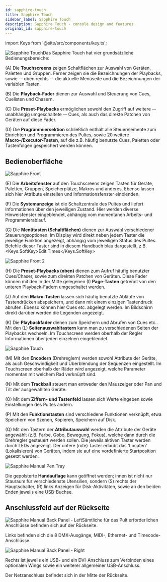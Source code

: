```yaml
---
id: sapphire-touch
title: Sapphire Touch
sidebar_label: Sapphire Touch
description: Sapphire Touch - console design and features
original_id: sapphire-touch
---
```


import Keys from '@site/src/components/key.ts';

![Sapphire Touch](/docs/images/Sapphire-Touch.png)Das Sapphire Touch hat vier grundsätzliche Bedienungsbereiche:

\(A\) Die **Touchscreens** zeigen Schaltflächen zur Auswahl von Geräten,
Paletten und Gruppen. Ferner zeigen sie die Bezeichnungen der Playbacks,
sowie -- oben rechts -- die aktuelle Menüseite und die Bezeichnungen der
variablen Tasten.

\(B\) Die **Playback-Fader** dienen zur Auswahl und Steuerung von Cues,
Cuelisten und Chasern.

\(C\) Die **Preset-Playbacks** ermöglichen sowohl den Zugriff auf weitere --
unabhängig umgeschaltete -- Cues, als auch das direkte Patchen von
Geräten auf diese Fader.

\(D\) Die **Programmiersektion** schließlich enthält alle Steuerelemente zum
Einrichten und Programmieren des Pultes, sowie 20 weitere
**Macro-/Executor-Tasten**, auf die z.B. häufig benutzte Cues, Paletten oder
Tastenfolgen gespeichert werden können.

## Bedienoberfläche

![Sapphire Front](/docs/images/Sapphire-Front.png)

\(E\) Die **Arbeitsfenster** auf den Touchscreens zeigen Tasten für Geräte,
Paletten, Gruppen, Speicherplätze, Makros und anderes. Ebenso lassen
sich hier Attribute einstellen und Informationsfenster einblenden.

\(F\) Die **Systemanzeige** ist die Schaltzentrale des Pultes und liefert
Informationen über den jeweiligen Zustand. Hier werden diverse
Hinweisfenster eingeblendet, abhängig vom momentanen Arbeits- und
Programmierablauf.

\(G\) Die **Menütasten (Schaltflächen)** dienen zur Auswahl verschiedener
Steuerungsoptionen. Im Display wird direkt neben jedem Taster die
jeweilige Funktion angezeigt, abhängig vom jeweiligen Status des
Pultes. Befehle dieser Taster sind in diesem Handbuch blau dargestellt,
 z.B. <Keys.SoftKey>Edit Times</Keys.SoftKey>

![Sapphire Front 2](/docs/images/Sapphire-Front-2.png)

\(H\) Die **Preset-Playbacks (oben)** dienen zum Aufruf häufig benutzter
Cues/Chaser, sowie zum direkten Patchen von Geräten. Diese Fader
können mit den in der Mitte gelegenen \(I\) **Page-Tasten** getrennt von den
unteren Playback-Fadern umgeschaltet werden.

\(J\) Auf den **Makro-Tasten** lassen sich häufig benutzte Abläufe von
Tastendrücken abspeichern, und dann mit einem einzigen Tastendruck
abrufen. Ebenso können hier Cues etc. abgelegt werden. Im Bildschirm
direkt darüber werden die Legenden angezeigt.

\(K\) Die **Playbackfader** dienen zum Speichern und Abrufen von Cues etc..
Mit den \(L\) **Seitenauswahltastern** kann man zu verschiedenen Seiten der
Playbacks wechseln. Im Touchscreen werden oberhalb der Regler
Informationen über jeden einzelnen eingeblendet.

![Sapphire Touch](/docs/images/Sapphire-Touch-2.png)

\(M\) Mit den **Encodern** (Drehreglern) werden sowohl Attribute der Geräte,
als auch Geschwindigkeit und Überblendung der Sequenzen eingestellt. Im
Touchscreen oberhalb der Räder wird angezeigt, welche Parameter momentan
mit welchem Rad verknüpft sind.

\(N\) Mit dem **Trackball** steuert man entweder den Mauszeiger oder Pan und
Tilt der ausgewählten Geräte.

\(O\) Mit dem **Ziffern- und Tastenfeld** lassen sich Werte eingeben sowie
Einstellungen des Pultes ändern.

\(P\) Mit den **Funktionstasten** sind verschiedene Funktionen verknüpft, etwa
Speichern von Szenen, Kopieren, Speichern auf Disk.

\(Q\) Mit den Tastern der **Attributauswahl** werden die Attribute der Geräte
angewählt (z.B. Farbe, Gobo, Bewegung, Fokus), welche dann durch die
Drehregler gesteuert werden sollen. Die jeweils aktiven Taster werden
durch LEDs angezeigt. Der untere (rote) Taster erlaubt das 'Locaten'
(Lokalisieren) von Geräten, indem sie auf eine vordefinierte
Startposition gesetzt werden.

![Sapphire Manual Pen Tray](/docs/images/Sapphire-Manual-Pen-Tray.png)

Die gepolsterte **Handauflage** kann geöffnet werden; innen ist nicht
nur Stauraum für verschiedenste Utensilien, sondern \(S\) rechts der
Hauptschalter, \(R\) links Anzeigen für Disk-Aktivitäten, sowie an den beiden
Enden jeweils eine USB-Buchse.

## Anschlussfeld auf der Rückseite

![Sapphire Manual Back Panel - Left](/docs/images/Sapphire-Manual-Back-Panel-Left.jpeg)Sämtliche für das Pult erforderlichen Anschlüsse befinden sich auf der
Rückseite.

Links befinden sich die 8 DMX-Ausgänge, MIDI-, Ethernet- und
Timecode-Anschlüsse. 

![Sapphire Manual Back Panel - Right](/docs/images/Sapphire-Manual-Back-Panel-Right.jpeg)

Rechts ist jeweils
ein USB- und ein DVI-Anschluss zum Verbinden eines optionalen Wings sowie ein weiterer allgemeiner USB-Anschluss.

Der Netzanschluss befindet sich in der Mitte der Rückseite.
